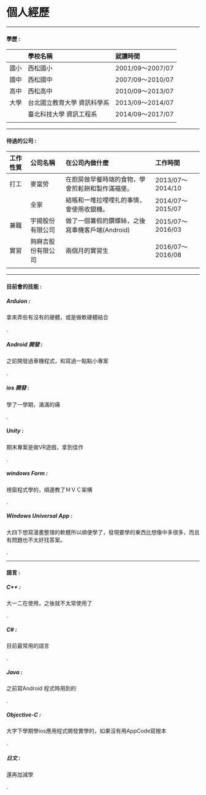 # 個人經歷

---

#### 學歷 :

|  | 學校名稱 | 就讀時間 |
| :--- | :--- | :--- |
| 國小 | 西松國小 | 2001/09～2007/07 |
| 國中 | 西松國中 | 2007/09～2010/07 |
| 高中 | 西松高中 | 2010/09～2013/07 |
| 大學 | 台北國立教育大學 資訊科學系 | 2013/09～2014/07 |
|  | 臺北科技大學 資訊工程系 | 2014/09～2017/07 |
|  |  |  |

---

#### 待過的公司 :

| 工作性質 | 公司名稱 | 在公司內做什麼 | 工作時間 |
| :--- | :--- | :--- | :--- |
| 打工 | 麥當勞 | 在廚房做早餐時端的食物，學會煎鬆餅和製作滿福堡。 | 2013/07～2014/10 |
|  | 全家 | 結帳和一堆拉哩哩扎的事情，會使用收銀機。 | 2014/07～2015/07 |
| 兼職 | 宇揚股份有限公司 | 做了一個暑假的鑽螺絲，之後寫車機客戶端\(Android\) | 2015/07～2016/03 |
| 實習 | 夠麻吉股份有限公司 | 兩個月的實習生 | 2016/07～2016/08 |
|  |  |  |  |

---

#### 目前會的技能 :

##### Arduion :

拿來弄些有沒有的硬體，或是做軟硬體結合

.

##### Android 開發 :

之前開發過車機程式，和寫過一點點小專案

.

##### ios 開發 :

學了一學期，滿滿的痛

.

##### Unity :

期末專案是做VR遊戲，拿到佳作

.

##### windows Form :

視窗程式學的，順邊教了ＭＶＣ架構

.

##### Windows Universal App :

大四下想寫漫畫整理的軟體所以順便學了，發現要學的東西比想像中多很多，而且有問題也不太好找答案。

.

---

#### 語言 :

##### C++ :

大一二在使用，之後就不太常使用了

.

##### C\# :

目前最常用的語言

.

##### Java :

之前寫Android 程式時用到的

.

##### Objective-C :

大字下學期學ios應用程式開發實學的，如果沒有用AppCode寫根本

.

##### 日文 :

還再加減學

.

